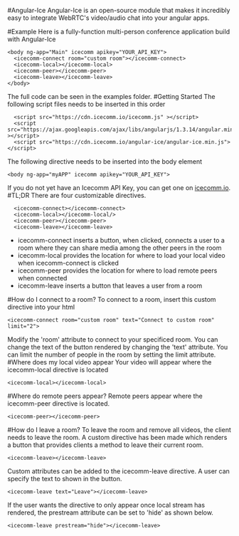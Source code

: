 #Angular-Ice
Angular-Ice is an open-source module that makes it incredibly easy to integrate WebRTC's video/audio chat into your angular apps.

#Example
Here is a fully-function multi-person conference application build with Angular-Ice
````
<body ng-app="Main" icecomm apikey="YOUR_API_KEY">
  <icecomm-connect room="custom room"></icecomm-connect>
  <icecomm-local></icecomm-local>
  <icecomm-peer></icecomm-peer>
  <icecomm-leave></icecomm-leave>
</body>
````
The full code can be seen in the examples folder.
#Getting Started
The following script files needs to be inserted in this order
````
  <script src="https://cdn.icecomm.io/icecomm.js" ></script>
  <script src="https://ajax.googleapis.com/ajax/libs/angularjs/1.3.14/angular.min.js" ></script>
  <script src="https://cdn.icecomm.io/angular-ice/angular-ice.min.js"></script>
````
The following directive needs to be inserted into the body element
````
<body ng-app="myAPP" icecomm apikey="YOUR_API_KEY">
````
If you do not yet have an Icecomm API Key, you can get one on [icecomm.io](http://icecomm.io/signup).
#TL;DR
There are four customizable directives.
````
  <icecomm-connect></icecomm-connect>
  <icecomm-local></icecomm-local/>
  <icecomm-peer></icecomm-peer>
  <icecomm-leave></icecomm-leave>
````

* icecomm-connect inserts a button, when clicked, connects a user to a room where they can share media among the other peers in the room
* icecomm-local provides the location for where to load your local video when icecomm-connect is clicked
* icecomm-peer provides the location for where to load remote peers when connected
* icecomm-leave inserts a button that leaves a user from a room

#How do I connect to a room?
To connect to a room, insert this custom directive into your html
````
<icecomm-connect room="custom room" text="Connect to custom room" limit="2">
````
Modify the 'room' attribute to connect to your specificed room. You can change the text of the button rendered by changing the 'text' attribute. You can limit the number of people in the room by setting the limit attribute.
#Where does my local video appear
Your video will appear where the icecomm-local directive is located
````
<icecomm-local></icecomm-local>
````
#Where do remote peers appear?
Remote peers appear where the icecomm-peer directive is located.
````
<icecomm-peer></icecomm-peer>
````
#How do I leave a room?
To leave the room and remove all videos, the client needs to leave the room. A custom directive has been made which renders a button that provides clients a method to leave their current room.
````
<icecomm-leave></icecomm-leave>
````
Custom attributes can be added to the icecomm-leave directive. A user can specify the text to shown in the button.
````
<icecomm-leave text="Leave"></icecomm-leave>
````
If the user wants the directive to only appear once local stream has rendered, the prestream attribute can be set to 'hide' as shown below.
````
<icecomm-leave prestream="hide"></icecomm-leave>
````